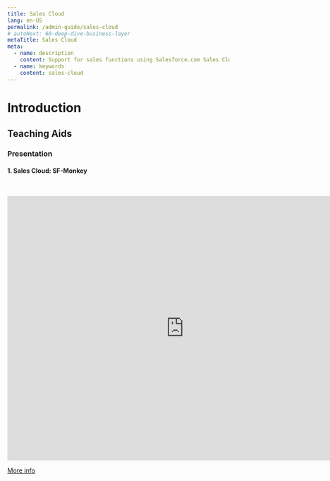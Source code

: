 ```yaml
---
title: Sales Cloud
lang: en-US
permalink: /admin-guide/sales-cloud
# autoNext: 60-deep-dive-business-layer
metaTitle: Sales Cloud
meta:
  - name: description
    content: Support for sales functions using Salesforce.com Sales Cloud.
  - name: keywords
    content: sales-cloud
---
```


# Introduction

## Teaching Aids

### Presentation

#### 1. Sales Cloud: SF-Monkey

&nbsp;

  <iframe src="https://docs.google.com/presentation/d/e/2PACX-1vTaehspHKzHPTKM5dnq0MfsCNta-LnIK-H4SKeW99liVLL5yjxL5zIILRe55vNqEw/embed?start=true&loop=false&delayms=60000" frameborder="0" width="800" height="600" allowfullscreen="true" mozallowfullscreen="true" webkitallowfullscreen="true"></iframe>

[More info](/misc/pricing#sf-monkey)

